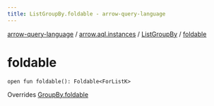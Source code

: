 ```yaml
---
title: ListGroupBy.foldable - arrow-query-language
---
```


[arrow-query-language](../../index.html) / [arrow.aql.instances](../index.html) / [ListGroupBy](index.html) / [foldable](./foldable.html)

# foldable

`open fun foldable(): Foldable<ForListK>`

Overrides [GroupBy.foldable](../../arrow.aql/-group-by/foldable.html)

